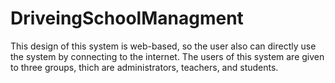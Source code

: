 # DriveingSchoolManagment
This design of this system is web-based, so the user also can directly use the system by connecting to the internet. The users of this system are given to three groups, thich are administrators, teachers, and students.
